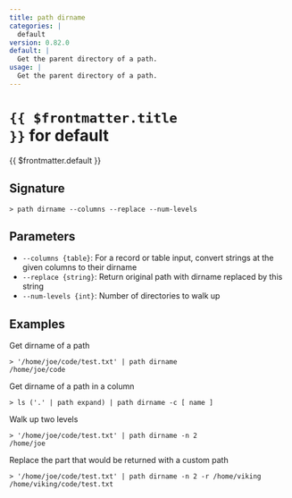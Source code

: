 ```yaml
---
title: path dirname
categories: |
  default
version: 0.82.0
default: |
  Get the parent directory of a path.
usage: |
  Get the parent directory of a path.
---
```


# <code>{{ $frontmatter.title }}</code> for default

<div class='command-title'>{{ $frontmatter.default }}</div>

## Signature

```> path dirname --columns --replace --num-levels```

## Parameters

 -  `--columns {table}`: For a record or table input, convert strings at the given columns to their dirname
 -  `--replace {string}`: Return original path with dirname replaced by this string
 -  `--num-levels {int}`: Number of directories to walk up

## Examples

Get dirname of a path
```shell
> '/home/joe/code/test.txt' | path dirname
/home/joe/code
```

Get dirname of a path in a column
```shell
> ls ('.' | path expand) | path dirname -c [ name ]

```

Walk up two levels
```shell
> '/home/joe/code/test.txt' | path dirname -n 2
/home/joe
```

Replace the part that would be returned with a custom path
```shell
> '/home/joe/code/test.txt' | path dirname -n 2 -r /home/viking
/home/viking/code/test.txt
```
